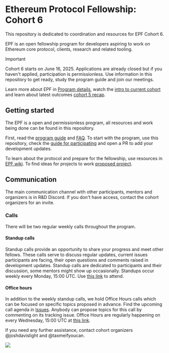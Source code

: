 # Ethereum Protocol Fellowship: Cohort 6

This repository is dedicated to coordination and resources for EPF Cohort 6. 

EPF is an open fellowship program for developers aspiring to work on Ethereum core protocol, clients, research and related tooling. 

> [!IMPORTANT]  
> Cohort 6 starts on June 16, 2025. Applications are already closed but if you haven't applied, participation is permissionless. Use information in this repository to get ready, study the program guide and join our meetings. 

Learn more about EPF in [Program details](./program-guide/program-details.md), watch the [intro to current cohort](https://www.youtube.com/watch?v=t0evZ6NX9J0) and learn about latest outcomes [cohort 5 recap](https://blog.ethereum.org/2025/04/10/epf-5-recap).

## Getting started

The EPF is a open and permissionless program, all resources and work being done can be found in this repository.

First, read the [program guide](/program-guide/README.md) and [FAQ](/program-guide/faq.md). To start with the program, use this repository, check the [guide for participating](/program-guide/participation-guide.md) and open a PR to add your development updates. 

To learn about the protocol and prepare for the fellowship, use resources in [EPF.wiki](https://epf.wiki/#/wiki/epf). To find ideas for projects to work [proposed project](/projects/project-ideas.md). 

## Communication  

The main communication channel with other participants, mentors and organizers is in R&D Discord. If you don't have access, contact the cohort organizers for an invite. 

### Calls

There will be two regular weekly calls throughout the program. 

#### Standup calls 

Standup calls provide an opportunity to share your progress and meet other fellows. These calls serve to discuss regular updates, current issues participants are facing, their open questions and comments raised in development updates. Standup calls are dedicated to participants and their discussion, some mentors might show up occasionally. Standups occur weekly every Monday, 15:00 UTC. Use [this link](https://meet.ethereum.org/epf-standup) to attend.

#### Office hours

In addition to the weekly standup calls, we hold Office Hours calls which can be focused on specific topics proposed in advance. Find the upcoming call agenda in [Issues](https://github.com/eth-protocol-fellows/cohort-six/issues). Anybody can propose topics for this call by commenting on its tracking issue. Office Hours are regularly happening on every Wednesday, 15:00 UTC at [this link](https://meet.ethereum.org/epf-office-hours).

If you need any further assistance, contact cohort organizers @joshdavislight and @taxmeifyoucan.

![](/images/epf-hero.jpg)
